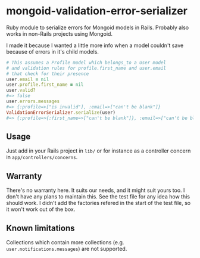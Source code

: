 # mongoid-validation-error-serializer
Ruby module to serialize errors for Mongoid models in Rails. Probably also works in non-Rails projects using Mongoid.

I made it because I wanted a little more info when a model couldn't save because of errors in it's child models.

```ruby
# This assumes a Profile model which belongs_to a User model 
# and validation rules for profile.first_name and user.email
# that check for their presence
user.email = nil
user.profile.first_name = nil
user.valid?
#=> false
user.errors.messages
#=> {:profile=>["is invalid"], :email=>["can't be blank"]}
ValidationErrorSerializer.serialize(user)
#=> {:profile=>{:first_name=>["can't be blank"]}, :email=>["can't be blank"]}
```

## Usage
Just add in your Rails project in `lib/` or for instance as a controller concern in `app/controllers/concerns`.

## Warranty
There's no warranty here. It suits our needs, and it might suit yours too. I don't have any plans to maintain this. See the test file for any idea how this should work. I didn't add the factories refered in the start of the test file, so it won't work out of the box.

## Known limitations
Collections which contain more collections (e.g. `user.notifications.messages`) are not supported.
